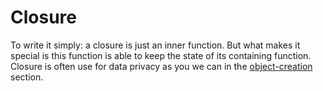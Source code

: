 # Closure

To write it simply: a closure is just an inner function. But what makes it special is this function is able to keep the state of its containing function. Closure is often use for data privacy as you we can in the [object-creation](https://github.com/romu70/very-first-js-starter-kit/tree/master/object-creation) section. 